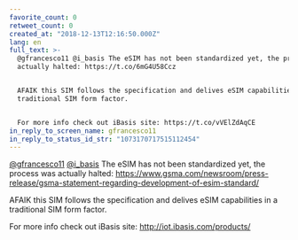 ```yaml
---
favorite_count: 0
retweet_count: 0
created_at: "2018-12-13T12:16:50.000Z"
lang: en
full_text: >-
  @gfrancesco11 @i_basis The eSIM has not been standardized yet, the process was
  actually halted: https://t.co/6mG4U58Ccz


  AFAIK this SIM follows the specification and delives eSIM capabilities in a
  traditional SIM form factor.


  For more info check out iBasis site: https://t.co/vVElZdAqCE
in_reply_to_screen_name: gfrancesco11
in_reply_to_status_id_str: "1073170717515112454"
---
```


[@gfrancesco11](https://twitter.com/gfrancesco11)
[@i_basis](https://twitter.com/i_basis) The eSIM has not been standardized yet,
the process was actually halted:
<https://www.gsma.com/newsroom/press-release/gsma-statement-regarding-development-of-esim-standard/>

AFAIK this SIM follows the specification and delives eSIM capabilities in a
traditional SIM form factor.

For more info check out iBasis site: <http://iot.ibasis.com/products/>
